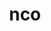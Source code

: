 ---
title: "nco"
layout: cache
categories: [package, develop]
meta: {"versions": ["5.1.4", "5.1.5", "5.1.6"], "compilers": ["gcc@=11.1.0", "oneapi@=2023.0.0", "oneapi@=2023.1.0", "oneapi@=2023.2.0"], "oss": ["ubuntu20.04"], "platforms": ["linux"], "targets": ["ppc64le", "x86_64", "x86_64_v3"], "stacks": ["e4s", "e4s-oneapi", "e4s-power", "root"], "num_specs": 31, "num_specs_by_stack": {"e4s-power": 12, "root": 31, "e4s-oneapi": 9, "e4s": 10}}
spec_details: [{"hash": "gzznbpyjhvcop4xanmbbdfq2oys2aqrx", "compiler": "gcc@=11.1.0", "versions": ["5.1.6"], "os": "ubuntu20.04", "platform": "linux", "target": "ppc64le", "variants": ["build_system=autotools", "~doc"], "stacks": ["e4s-power", "root"], "size": "-", "tarball": "https://binaries.spack.io/develop/build_cache/linux-ubuntu20.04-ppc64le/gcc-11.1.0/nco-5.1.6/linux-ubuntu20.04-ppc64le-gcc-11.1.0-nco-5.1.6-gzznbpyjhvcop4xanmbbdfq2oys2aqrx.spack"}, {"hash": "tk6fqrgcmhlkuzp2l4vseh2tiwdhw2yc", "compiler": "gcc@=11.1.0", "versions": ["5.1.5"], "os": "ubuntu20.04", "platform": "linux", "target": "ppc64le", "variants": ["build_system=autotools", "~doc"], "stacks": ["e4s-power", "root"], "size": "-", "tarball": "https://binaries.spack.io/develop/build_cache/linux-ubuntu20.04-ppc64le/gcc-11.1.0/nco-5.1.5/linux-ubuntu20.04-ppc64le-gcc-11.1.0-nco-5.1.5-tk6fqrgcmhlkuzp2l4vseh2tiwdhw2yc.spack"}, {"hash": "7yxzmojrsrqnfdf6viiix4irp5vvhgf2", "compiler": "gcc@=11.1.0", "versions": ["5.1.6"], "os": "ubuntu20.04", "platform": "linux", "target": "ppc64le", "variants": ["build_system=autotools", "~doc"], "stacks": ["e4s-power", "root"], "size": "-", "tarball": "https://binaries.spack.io/develop/build_cache/linux-ubuntu20.04-ppc64le/gcc-11.1.0/nco-5.1.6/linux-ubuntu20.04-ppc64le-gcc-11.1.0-nco-5.1.6-7yxzmojrsrqnfdf6viiix4irp5vvhgf2.spack"}, {"hash": "56wuix7s3v6dqdydsznhoocs5xcrro7q", "compiler": "gcc@=11.1.0", "versions": ["5.1.5"], "os": "ubuntu20.04", "platform": "linux", "target": "ppc64le", "variants": ["build_system=autotools", "~doc"], "stacks": ["e4s-power", "root"], "size": "-", "tarball": "https://binaries.spack.io/develop/build_cache/linux-ubuntu20.04-ppc64le/gcc-11.1.0/nco-5.1.5/linux-ubuntu20.04-ppc64le-gcc-11.1.0-nco-5.1.5-56wuix7s3v6dqdydsznhoocs5xcrro7q.spack"}, {"hash": "okluishch4psib2jzrev45ptkrnv4c2f", "compiler": "gcc@=11.1.0", "versions": ["5.1.4"], "os": "ubuntu20.04", "platform": "linux", "target": "ppc64le", "variants": ["build_system=autotools", "~doc"], "stacks": ["e4s-power", "root"], "size": "-", "tarball": "https://binaries.spack.io/develop/build_cache/linux-ubuntu20.04-ppc64le/gcc-11.1.0/nco-5.1.4/linux-ubuntu20.04-ppc64le-gcc-11.1.0-nco-5.1.4-okluishch4psib2jzrev45ptkrnv4c2f.spack"}, {"hash": "f5mzlt2wydxor3wobp7kpp7veoatq2sg", "compiler": "gcc@=11.1.0", "versions": ["5.1.5"], "os": "ubuntu20.04", "platform": "linux", "target": "ppc64le", "variants": ["build_system=autotools", "~doc"], "stacks": ["e4s-power", "root"], "size": "-", "tarball": "https://binaries.spack.io/develop/build_cache/linux-ubuntu20.04-ppc64le/gcc-11.1.0/nco-5.1.5/linux-ubuntu20.04-ppc64le-gcc-11.1.0-nco-5.1.5-f5mzlt2wydxor3wobp7kpp7veoatq2sg.spack"}, {"hash": "skry36jqriggn7mirpglvwknnz7yu2bc", "compiler": "gcc@=11.1.0", "versions": ["5.1.4"], "os": "ubuntu20.04", "platform": "linux", "target": "ppc64le", "variants": ["build_system=autotools", "~doc"], "stacks": ["e4s-power", "root"], "size": "-", "tarball": "https://binaries.spack.io/develop/build_cache/linux-ubuntu20.04-ppc64le/gcc-11.1.0/nco-5.1.4/linux-ubuntu20.04-ppc64le-gcc-11.1.0-nco-5.1.4-skry36jqriggn7mirpglvwknnz7yu2bc.spack"}, {"hash": "7fmryfpxupegxamgphzisy7lrcjqwedl", "compiler": "gcc@=11.1.0", "versions": ["5.1.5"], "os": "ubuntu20.04", "platform": "linux", "target": "ppc64le", "variants": ["build_system=autotools", "~doc"], "stacks": ["e4s-power", "root"], "size": "-", "tarball": "https://binaries.spack.io/develop/build_cache/linux-ubuntu20.04-ppc64le/gcc-11.1.0/nco-5.1.5/linux-ubuntu20.04-ppc64le-gcc-11.1.0-nco-5.1.5-7fmryfpxupegxamgphzisy7lrcjqwedl.spack"}, {"hash": "iotbwovxltjd2iuqqrzrhhikkat2rn4q", "compiler": "gcc@=11.1.0", "versions": ["5.1.5"], "os": "ubuntu20.04", "platform": "linux", "target": "ppc64le", "variants": ["build_system=autotools", "~doc"], "stacks": ["e4s-power", "root"], "size": "-", "tarball": "https://binaries.spack.io/develop/build_cache/linux-ubuntu20.04-ppc64le/gcc-11.1.0/nco-5.1.5/linux-ubuntu20.04-ppc64le-gcc-11.1.0-nco-5.1.5-iotbwovxltjd2iuqqrzrhhikkat2rn4q.spack"}, {"hash": "tjusfzfmumazi2t5jryxgarwbgr7n7ma", "compiler": "gcc@=11.1.0", "versions": ["5.1.6"], "os": "ubuntu20.04", "platform": "linux", "target": "ppc64le", "variants": ["build_system=autotools", "~doc"], "stacks": ["e4s-power", "root"], "size": "-", "tarball": "https://binaries.spack.io/develop/build_cache/linux-ubuntu20.04-ppc64le/gcc-11.1.0/nco-5.1.6/linux-ubuntu20.04-ppc64le-gcc-11.1.0-nco-5.1.6-tjusfzfmumazi2t5jryxgarwbgr7n7ma.spack"}, {"hash": "jqb6j6z7gqyabua6xgu56sw6itygpflo", "compiler": "gcc@=11.1.0", "versions": ["5.1.6"], "os": "ubuntu20.04", "platform": "linux", "target": "ppc64le", "variants": ["build_system=autotools", "~doc"], "stacks": ["e4s-power", "root"], "size": "-", "tarball": "https://binaries.spack.io/develop/build_cache/linux-ubuntu20.04-ppc64le/gcc-11.1.0/nco-5.1.6/linux-ubuntu20.04-ppc64le-gcc-11.1.0-nco-5.1.6-jqb6j6z7gqyabua6xgu56sw6itygpflo.spack"}, {"hash": "nt7xks4weqkaa6zojhfsblhdzdriobjl", "compiler": "gcc@=11.1.0", "versions": ["5.1.6"], "os": "ubuntu20.04", "platform": "linux", "target": "ppc64le", "variants": ["build_system=autotools", "~doc"], "stacks": ["e4s-power", "root"], "size": "-", "tarball": "https://binaries.spack.io/develop/build_cache/linux-ubuntu20.04-ppc64le/gcc-11.1.0/nco-5.1.6/linux-ubuntu20.04-ppc64le-gcc-11.1.0-nco-5.1.6-nt7xks4weqkaa6zojhfsblhdzdriobjl.spack"}, {"hash": "ys52rm6a6cqnybonflwfax754kql3qiz", "compiler": "oneapi@=2023.0.0", "versions": ["5.1.4"], "os": "ubuntu20.04", "platform": "linux", "target": "x86_64", "variants": ["build_system=autotools", "~doc"], "stacks": ["root", "e4s-oneapi"], "size": "-", "tarball": "https://binaries.spack.io/develop/build_cache/linux-ubuntu20.04-x86_64/oneapi-2023.0.0/nco-5.1.4/linux-ubuntu20.04-x86_64-oneapi-2023.0.0-nco-5.1.4-ys52rm6a6cqnybonflwfax754kql3qiz.spack"}, {"hash": "km627lwubwbc4aue6dr5w6uezklpmx6f", "compiler": "oneapi@=2023.0.0", "versions": ["5.1.5"], "os": "ubuntu20.04", "platform": "linux", "target": "x86_64", "variants": ["build_system=autotools", "~doc"], "stacks": ["root", "e4s-oneapi"], "size": "-", "tarball": "https://binaries.spack.io/develop/build_cache/linux-ubuntu20.04-x86_64/oneapi-2023.0.0/nco-5.1.5/linux-ubuntu20.04-x86_64-oneapi-2023.0.0-nco-5.1.5-km627lwubwbc4aue6dr5w6uezklpmx6f.spack"}, {"hash": "l6ewblhjaisakhxlbpfrg6kyhd2z7aiz", "compiler": "oneapi@=2023.0.0", "versions": ["5.1.5"], "os": "ubuntu20.04", "platform": "linux", "target": "x86_64", "variants": ["build_system=autotools", "~doc"], "stacks": ["root", "e4s-oneapi"], "size": "-", "tarball": "https://binaries.spack.io/develop/build_cache/linux-ubuntu20.04-x86_64/oneapi-2023.0.0/nco-5.1.5/linux-ubuntu20.04-x86_64-oneapi-2023.0.0-nco-5.1.5-l6ewblhjaisakhxlbpfrg6kyhd2z7aiz.spack"}, {"hash": "77wpwdd4jbsoq2t7smopswrkqsbjwmvk", "compiler": "oneapi@=2023.0.0", "versions": ["5.1.5"], "os": "ubuntu20.04", "platform": "linux", "target": "x86_64", "variants": ["build_system=autotools", "~doc"], "stacks": ["root", "e4s-oneapi"], "size": "-", "tarball": "https://binaries.spack.io/develop/build_cache/linux-ubuntu20.04-x86_64/oneapi-2023.0.0/nco-5.1.5/linux-ubuntu20.04-x86_64-oneapi-2023.0.0-nco-5.1.5-77wpwdd4jbsoq2t7smopswrkqsbjwmvk.spack"}, {"hash": "cyqsyeluzybd5ctf5atglx3cdzzzrnur", "compiler": "oneapi@=2023.0.0", "versions": ["5.1.4"], "os": "ubuntu20.04", "platform": "linux", "target": "x86_64", "variants": ["build_system=autotools", "~doc"], "stacks": ["root", "e4s-oneapi"], "size": "-", "tarball": "https://binaries.spack.io/develop/build_cache/linux-ubuntu20.04-x86_64/oneapi-2023.0.0/nco-5.1.4/linux-ubuntu20.04-x86_64-oneapi-2023.0.0-nco-5.1.4-cyqsyeluzybd5ctf5atglx3cdzzzrnur.spack"}, {"hash": "j5zo7yio7uh2k7pfphis6ic32hdza4kt", "compiler": "oneapi@=2023.1.0", "versions": ["5.1.6"], "os": "ubuntu20.04", "platform": "linux", "target": "x86_64", "variants": ["build_system=autotools", "~doc"], "stacks": ["root", "e4s-oneapi"], "size": "-", "tarball": "https://binaries.spack.io/develop/build_cache/linux-ubuntu20.04-x86_64/oneapi-2023.1.0/nco-5.1.6/linux-ubuntu20.04-x86_64-oneapi-2023.1.0-nco-5.1.6-j5zo7yio7uh2k7pfphis6ic32hdza4kt.spack"}, {"hash": "uhr7q4mlbil4oqeyg562huunro3motwd", "compiler": "oneapi@=2023.1.0", "versions": ["5.1.6"], "os": "ubuntu20.04", "platform": "linux", "target": "x86_64", "variants": ["build_system=autotools", "~doc"], "stacks": ["root", "e4s-oneapi"], "size": "-", "tarball": "https://binaries.spack.io/develop/build_cache/linux-ubuntu20.04-x86_64/oneapi-2023.1.0/nco-5.1.6/linux-ubuntu20.04-x86_64-oneapi-2023.1.0-nco-5.1.6-uhr7q4mlbil4oqeyg562huunro3motwd.spack"}, {"hash": "wvg7fqxtzh6k6idbm2ro5yb5jzu2dw2m", "compiler": "oneapi@=2023.1.0", "versions": ["5.1.6"], "os": "ubuntu20.04", "platform": "linux", "target": "x86_64", "variants": ["build_system=autotools", "~doc"], "stacks": ["root", "e4s-oneapi"], "size": "-", "tarball": "https://binaries.spack.io/develop/build_cache/linux-ubuntu20.04-x86_64/oneapi-2023.1.0/nco-5.1.6/linux-ubuntu20.04-x86_64-oneapi-2023.1.0-nco-5.1.6-wvg7fqxtzh6k6idbm2ro5yb5jzu2dw2m.spack"}, {"hash": "aqea2qfea2wb4flruyga4apmx7t33xym", "compiler": "oneapi@=2023.2.0", "versions": ["5.1.6"], "os": "ubuntu20.04", "platform": "linux", "target": "x86_64", "variants": ["build_system=autotools", "~doc"], "stacks": ["root", "e4s-oneapi"], "size": "-", "tarball": "https://binaries.spack.io/develop/build_cache/linux-ubuntu20.04-x86_64/oneapi-2023.2.0/nco-5.1.6/linux-ubuntu20.04-x86_64-oneapi-2023.2.0-nco-5.1.6-aqea2qfea2wb4flruyga4apmx7t33xym.spack"}, {"hash": "2u2y3euqlvfhlzyx7nrditonu6z4hkip", "compiler": "gcc@=11.1.0", "versions": ["5.1.5"], "os": "ubuntu20.04", "platform": "linux", "target": "x86_64_v3", "variants": ["build_system=autotools", "~doc"], "stacks": ["root", "e4s"], "size": "-", "tarball": "https://binaries.spack.io/develop/build_cache/linux-ubuntu20.04-x86_64_v3/gcc-11.1.0/nco-5.1.5/linux-ubuntu20.04-x86_64_v3-gcc-11.1.0-nco-5.1.5-2u2y3euqlvfhlzyx7nrditonu6z4hkip.spack"}, {"hash": "cpysg22l7vhxxhfl5bcllxcpkazcfekj", "compiler": "gcc@=11.1.0", "versions": ["5.1.5"], "os": "ubuntu20.04", "platform": "linux", "target": "x86_64_v3", "variants": ["build_system=autotools", "~doc"], "stacks": ["root", "e4s"], "size": "-", "tarball": "https://binaries.spack.io/develop/build_cache/linux-ubuntu20.04-x86_64_v3/gcc-11.1.0/nco-5.1.5/linux-ubuntu20.04-x86_64_v3-gcc-11.1.0-nco-5.1.5-cpysg22l7vhxxhfl5bcllxcpkazcfekj.spack"}, {"hash": "h5jb5ckde2gddzaop7uqibdmmqb2j5ez", "compiler": "gcc@=11.1.0", "versions": ["5.1.4"], "os": "ubuntu20.04", "platform": "linux", "target": "x86_64_v3", "variants": ["build_system=autotools", "~doc"], "stacks": ["root", "e4s"], "size": "-", "tarball": "https://binaries.spack.io/develop/build_cache/linux-ubuntu20.04-x86_64_v3/gcc-11.1.0/nco-5.1.4/linux-ubuntu20.04-x86_64_v3-gcc-11.1.0-nco-5.1.4-h5jb5ckde2gddzaop7uqibdmmqb2j5ez.spack"}, {"hash": "ddyz6e2jbtlopjlx5fhhfy4wdpsjyl47", "compiler": "gcc@=11.1.0", "versions": ["5.1.5"], "os": "ubuntu20.04", "platform": "linux", "target": "x86_64_v3", "variants": ["build_system=autotools", "~doc"], "stacks": ["root", "e4s"], "size": "-", "tarball": "https://binaries.spack.io/develop/build_cache/linux-ubuntu20.04-x86_64_v3/gcc-11.1.0/nco-5.1.5/linux-ubuntu20.04-x86_64_v3-gcc-11.1.0-nco-5.1.5-ddyz6e2jbtlopjlx5fhhfy4wdpsjyl47.spack"}, {"hash": "up2424zzbubeduuixj3335xeucfj57y7", "compiler": "gcc@=11.1.0", "versions": ["5.1.5"], "os": "ubuntu20.04", "platform": "linux", "target": "x86_64_v3", "variants": ["build_system=autotools", "~doc"], "stacks": ["root", "e4s"], "size": "-", "tarball": "https://binaries.spack.io/develop/build_cache/linux-ubuntu20.04-x86_64_v3/gcc-11.1.0/nco-5.1.5/linux-ubuntu20.04-x86_64_v3-gcc-11.1.0-nco-5.1.5-up2424zzbubeduuixj3335xeucfj57y7.spack"}, {"hash": "szoanssqeozyon47ktjokquuaqxoda5y", "compiler": "gcc@=11.1.0", "versions": ["5.1.4"], "os": "ubuntu20.04", "platform": "linux", "target": "x86_64_v3", "variants": ["build_system=autotools", "~doc"], "stacks": ["root", "e4s"], "size": "-", "tarball": "https://binaries.spack.io/develop/build_cache/linux-ubuntu20.04-x86_64_v3/gcc-11.1.0/nco-5.1.4/linux-ubuntu20.04-x86_64_v3-gcc-11.1.0-nco-5.1.4-szoanssqeozyon47ktjokquuaqxoda5y.spack"}, {"hash": "2gqe27gm32st7xhewhfsp3tb3h45qc6w", "compiler": "gcc@=11.1.0", "versions": ["5.1.6"], "os": "ubuntu20.04", "platform": "linux", "target": "x86_64_v3", "variants": ["build_system=autotools", "~doc"], "stacks": ["root", "e4s"], "size": "-", "tarball": "https://binaries.spack.io/develop/build_cache/linux-ubuntu20.04-x86_64_v3/gcc-11.1.0/nco-5.1.6/linux-ubuntu20.04-x86_64_v3-gcc-11.1.0-nco-5.1.6-2gqe27gm32st7xhewhfsp3tb3h45qc6w.spack"}, {"hash": "rtfb56dxtufwsybqxeabeuh6irh75x3d", "compiler": "gcc@=11.1.0", "versions": ["5.1.6"], "os": "ubuntu20.04", "platform": "linux", "target": "x86_64_v3", "variants": ["build_system=autotools", "~doc"], "stacks": ["root", "e4s"], "size": "-", "tarball": "https://binaries.spack.io/develop/build_cache/linux-ubuntu20.04-x86_64_v3/gcc-11.1.0/nco-5.1.6/linux-ubuntu20.04-x86_64_v3-gcc-11.1.0-nco-5.1.6-rtfb56dxtufwsybqxeabeuh6irh75x3d.spack"}, {"hash": "okas25f5lgeh5ck7jcp5h3vzaehxzjhg", "compiler": "gcc@=11.1.0", "versions": ["5.1.6"], "os": "ubuntu20.04", "platform": "linux", "target": "x86_64_v3", "variants": ["build_system=autotools", "~doc"], "stacks": ["root", "e4s"], "size": "-", "tarball": "https://binaries.spack.io/develop/build_cache/linux-ubuntu20.04-x86_64_v3/gcc-11.1.0/nco-5.1.6/linux-ubuntu20.04-x86_64_v3-gcc-11.1.0-nco-5.1.6-okas25f5lgeh5ck7jcp5h3vzaehxzjhg.spack"}, {"hash": "zz24nnamnovxdqxjv3fodnf4beq5g2w3", "compiler": "gcc@=11.1.0", "versions": ["5.1.6"], "os": "ubuntu20.04", "platform": "linux", "target": "x86_64_v3", "variants": ["build_system=autotools", "~doc"], "stacks": ["root", "e4s"], "size": "-", "tarball": "https://binaries.spack.io/develop/build_cache/linux-ubuntu20.04-x86_64_v3/gcc-11.1.0/nco-5.1.6/linux-ubuntu20.04-x86_64_v3-gcc-11.1.0-nco-5.1.6-zz24nnamnovxdqxjv3fodnf4beq5g2w3.spack"}]
---